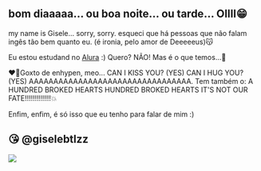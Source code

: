 ## bom diaaaaa... ou boa noite... ou tarde... OIIII😁
 
my name is Gisele... sorry, sorry. esqueci que há pessoas que não falam ingês tão bem quanto eu. (é ironia, pelo amor de Deeeeeus)😽

Eu estou estudand no [Alura](https://www.alura.com.br) :) Quero? NÃO! Mas é o que temos...💋

❤️‍🔥Goxto de enhypen, meo... CAN I KISS YOU? (YES) CAN I HUG YOU? (YES) AAAAAAAAAAAAAAAAAAAAAAAAAAAAAAAAA. Tem também o:
A HUNDRED BROKED HEARTS
HUNDRED BROKED HEARTS 
IT'S NOT OUR FATE!!!!!!!!!!!!!💥

Enfim, enfim, é só isso que eu tenho para falar de mim :)

## 😘 @giselebtlzz  


![](https://media1.tenor.com/m/PS1taiSgATQAAAAC/0ikeu-heeseung.gif) 
